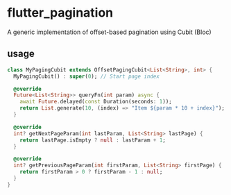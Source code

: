 # flutter_pagination

A generic implementation of offset-based pagination using Cubit (Bloc)

## usage

```dart
class MyPagingCubit extends OffsetPagingCubit<List<String>, int> {
  MyPagingCubit() : super(0); // Start page index

  @override
  Future<List<String>> queryFn(int param) async {
    await Future.delayed(const Duration(seconds: 1));
    return List.generate(10, (index) => "Item ${param * 10 + index}");
  }

  @override
  int? getNextPageParam(int lastParam, List<String> lastPage) {
    return lastPage.isEmpty ? null : lastParam + 1;
  }

  @override
  int? getPreviousPageParam(int firstParam, List<String> firstPage) {
    return firstParam > 0 ? firstParam - 1 : null;
  }
}
```
